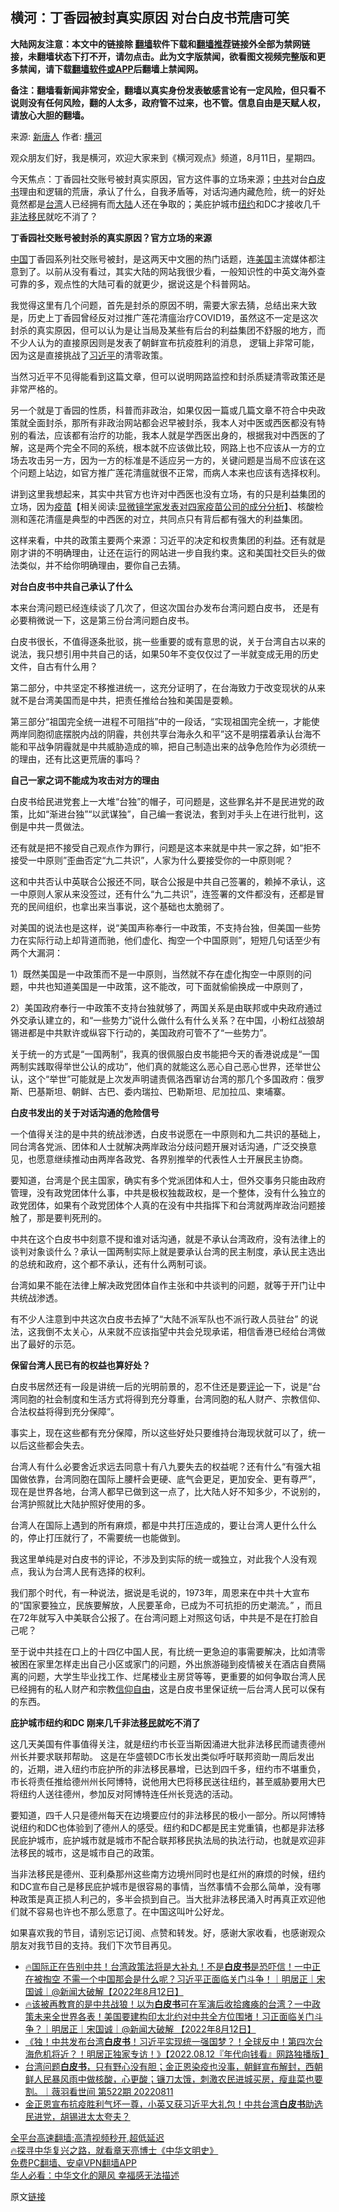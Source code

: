  <!-- 面包屑导航 --> <h2>横河：丁香园被封真实原因 对台白皮书荒唐可笑</h2> <p class="notice"><b>大陆网友注意：本文中的链接除 <a href="https://github.com/bannedbook/fanqiang" >翻墙</a>软件下载和<a href="https://github.com/killgcd/justmysocks/blob/master/README.md">翻墙推荐</a>链接外全部为禁网链接，未翻墙状态下打不开，请勿点击。此为文字版禁闻，欲看图文视频完整版和更多禁闻，请下载<a href="https://github.com/bannedbook/fanqiang">翻墙软件或APP</a>后翻墙上禁闻网。</p><p>备注：翻墙看新闻非常安全，翻墙以真实身份发表敏感言论有一定风险，但只看不说则没有任何风险，翻的人太多，政府管不过来，也不管。信息自由是天赋人权，请放心大胆的翻墙。</b></p>  <div class="entry"> <p>来源:&nbsp;<span class='wp_keywordlink_affiliate'><a href="https://www.ntdtv.com/" title="新唐人">新唐人</a></span>                            作者:&nbsp;<a href="https://www.bannedbook.org/bnews/tag/%E6%A8%AA%E6%B2%B3/" class="st_tag internal_tag" rel="tag" title="标签 横河 下的日志">横河</a>                           </p> <p>观众朋友们好，我是横河，欢迎大家来到《横河观点》频道，8月11日，星期四。</p> <p>今天焦点：丁香园社交账号被封真实原因，官方这件事的立场来源；<a href="https://www.bannedbook.org/bnews/tag/%e4%b8%ad%e5%85%b1/" class="st_tag internal_tag" rel="tag" title="标签 中共 下的日志">中共</a>对台<a href="https://www.bannedbook.org/bnews/tag/%E7%99%BD%E7%9A%AE%E4%B9%A6/" class="st_tag internal_tag" rel="tag" title="标签 白皮书 下的日志">白皮书</a>理由和逻辑的荒唐，承认了什么，自我矛盾等，对话沟通内藏危险，统一的好处竟然都是<a href="https://www.bannedbook.org/bnews/tag/%e5%8f%b0%e6%b9%be/" class="st_tag internal_tag" rel="tag" title="标签 台湾 下的日志">台湾</a>人已经拥有而<span class='wp_keywordlink_affiliate'><a href="https://www.bannedbook.org/" title="大陆" target="_blank">大陆</a></span>人还在争取的；美庇护城市<a href="https://www.bannedbook.org/bnews/tag/%e7%ba%bd%e7%ba%a6/" class="st_tag internal_tag" rel="tag" title="标签 纽约 下的日志">纽约</a>和DC才接收几千<a href="https://www.bannedbook.org/bnews/tag/%e9%9d%9e%e6%b3%95%e7%a7%bb%e6%b0%91/" class="st_tag internal_tag" rel="tag" title="标签 非法移民 下的日志">非法移民</a>就吃不消了？</p> <p><strong>丁香园社交账号被封杀的真实原因？官方立场的来源</strong></p> <p><span class='wp_keywordlink_affiliate'><a href="https://www.bannedbook.org/" title="中国" target="_blank">中国</a></span>丁香园系列社交账号被封，是这两天中文圈的热门话题，连<a href="https://www.bannedbook.org/bnews/tag/%e7%be%8e%e5%9b%bd/" class="st_tag internal_tag" rel="tag" title="标签 美国 下的日志">美国</a>主流媒体都注意到了。以前从没有看过，其实大陆的网站我很少看，一般知识性的中英文海外查可靠的多，观点性的大陆可看的就更少，据说这是个科普网站。</p> <p>我觉得这里有几个问题，首先是封杀的原因不明，需要大家去猜，总结出来大致是，历史上丁香园曾经反对过推广莲花清瘟治疗COVID19，虽然这不一定是这次封杀的真实原因，但可以认为是让当局及某些有后台的利益集团不舒服的地方，而不少人认为的直接原因则是发表了朝鲜宣布抗疫胜利的消息， 逻辑上非常可能，因为这是直接挑战了<a href="https://www.bannedbook.org/bnews/tag/%e4%b9%a0%e8%bf%91%e5%b9%b3/" class="st_tag internal_tag" rel="tag" title="标签 习近平 下的日志">习近平</a>的清零政策。</p> <p>当然习近平不见得能看到这篇文章，但可以说明网路监控和封杀质疑清零政策还是非常严格的。</p> <p>另一个就是丁香园的性质，科普而非政治，如果仅因一篇或几篇文章不符合中央政策就全面封杀，那所有非政治网站都会迟早被封杀，我本人对中医或西医都没有特别的看法，应该都有治疗的功能，我本人就是学西医出身的，根据我对中西医的了解，这是两个完全不同的系统，根本就不应该做比较，网路上也不应该从一方的立场去攻击另一方，因为一方的标准是不适应另一方的，关键问题是当局不应该在这个问题上站边，如官方推广莲花清瘟就很不正常，而病人本来也应该有选择权利。</p> <p>讲到这里我想起来，其实中共官方也许对中西医也没有立场，有的只是利益集团的立场，因为<span class='wp_keywordlink'><a href="https://www.bannedbook.org/bnews/topimagenews/20180408/925060.html" title="纪录片：恐怖的疫苗真相之谜" target="_blank">疫苗</a></span>【相关阅读:<a href='https://www.bannedbook.org/bnews/comments/20210902/1617622.html' target='_blank'>显微镜学家发表对四家疫苗公司的成分分析</a>】、核酸检测和莲花清瘟是典型的中西医的对立，共同点只有背后都有强大的利益集团。</p> <p>这样来看，中共的政策主要两个来源：习近平的决定和权贵集团的利益。还有就是刚才讲的不明确理由，让还在运行的网站进一步自我约束。这和美国社交巨头的做法类似，并不给你明确理由，要你自己去猜。</p> <p><strong>对台白皮书中共自己承认了什么</strong></p>  <p>本来台湾问题已经连续谈了几次了，但这次国台办发布台湾问题白皮书， 还是有必要稍微说一下，这是第三份台湾问题白皮书。</p> <p>白皮书很长，不值得逐条批驳，挑一些重要的或有意思的说，关于台湾自古以来的说法，我只想引用中共自己的话，如果50年不变仅仅过了一半就变成无用的历史文件，自古有什么用？</p> <p>第二部分，中共坚定不移推进统一，这充分证明了，在台海致力于改变现状的从来就不是台湾美国而是中共，把责任推给台独和美国是耍赖。</p> <p>第三部分“祖国完全统一进程不可阻挡”中的一段话，“实现祖国完全统一，才能使两岸同胞彻底摆脱内战的阴霾，共创共享台海永久和平”这不是明摆着承认台海不能和平战争阴霾就是中共威胁造成的嘛，把自己制造出来的战争危险作为必须统一的理由，还有比这更荒唐的事吗？</p> <p><strong>自己一家之词不能成为攻击对方的理由</strong></p> <p>白皮书给民进党套上一大堆“台独”的帽子，可问题是，这些罪名并不是民进党的政策，比如“渐进台独”“以武谋独”，自己编一套说法，套到对手头上在进行批判，这倒是中共一贯做法。</p> <p>还有就是把不接受自己观点作为罪行，问题是这本来就是中共一家之辞，如“拒不接受一中原则”歪曲否定“九二共识”，人家为什么要接受你的一中原则呢？</p> <p>这和中共否认中英联合公报还不同，联合公报是中共自己签署的，赖掉不承认，这一中原则人家从来没签过，还有什么“九二共识”，连签署的文件都没有，还都是冒充的民间组织，也拿出来当事说，这个基础也太脆弱了。</p> <p>对美国的说法也是这样，说“美国声称奉行一中政策，不支持台独，但美国一些势力在实际行动上却背道而驰，他们虚化、掏空一个中国原则”，短短几句话至少有两个大漏洞：</p> <p>1）既然美国是一中政策而不是一中原则，当然就不存在虚化掏空一中原则的问题，中共也知道美国是一中政策，这不能改，可下面就偷偷换成一中原则了，</p> <p>2）美国政府奉行一中政策不支持台独就够了，两国关系是由联邦或中央政府通过外交承认建立的，和“一些势力”说什么做什么有什么关系？在中国，小粉红战狼胡锡进都是中共默许或纵容下行动的，美国政府可管不了“一些势力”。</p>  <p>关于统一的方式是“一国两制”，我真的很佩服白皮书能把今天的香港说成是“一国两制实践取得举世公认的成功”，他们真的就能这么恶心自己恶心世界，还举世公认，这个“举世”可能就是上次发声明谴责佩洛西窜访台湾的那几个多国政府：俄罗斯、巴基斯坦、朝鲜、古巴、委内瑞拉、巴勒斯坦、尼加拉瓜、柬埔寨。</p> <p><strong>白皮书发出的关于对话沟通的危险信号</strong></p> <p>一个值得关注的是中共的统战渗透，白皮书说愿在一中原则和九二共识的基础上，同台湾各党派、团体和人士就解决两岸政治分歧问题开展对话沟通，广泛交换意见，也愿意继续推动由两岸各政党、各界别推举的代表性人士开展民主协商。</p> <p>要知道，台湾是个民主国家，确实有多个党派团体和人士，但外交事务只能由政府管理，没有政党团体什么事，中共是极权独裁政权，是一个整体，没有什么独立的政党团体，如果有个政党团体个人真的在没有中共指挥下和台湾就两岸政治问题接触了，那是要判死刑的。</p> <p>中共在这个白皮书中刻意不提和谁对话沟通，就是不承认台湾政府，没有法律上的谈判对象谈什么？承认一国两制实际上就是要承认台湾的民主制度，承认民主选出的总统和政府，这个都不承认，还有什么两制可谈。</p> <p>台湾如果不能在法律上解决政党团体自作主张和中共谈判的问题，就等于开门让中共统战渗透。</p> <p>有不少人注意到中共这次白皮书去掉了“大陆不派军队也不派行政人员驻台” 的说法，这我倒不太关心，从来就不应该指望中共会兑现承诺，相信香港已经给台湾做出了最好的示范。</p> <p><strong>保留台湾人民已有的权益也算好处？</strong></p> <p>白皮书居然还有一段是讲统一后的光明前景的，忍不住还是要<span class='wp_keywordlink_affiliate'><a href="https://www.bannedbook.org/bnews/comments/" title="新闻评论" target="_blank">评论</a></span>一下，说是“台湾同胞的社会制度和生活方式将得到充分尊重，台湾同胞的私人财产、宗教信仰、合法权益将得到充分保障”。</p> <p>事实上，现在这些都有充分保障，所以这些好处只要维持台海现状就可以了，统一以后这些都会失去。</p> <p>台湾人有什么必要舍近求远去同意十有八九要失去的权益呢？还有什么“有强大祖国做依靠，台湾同胞在国际上腰杆会更硬、底气会更足，更加安全、更有尊严”，现在是世界各地，台湾人都早已做到这一点了，比大陆人好不知多少，不说别的，台湾护照就比大陆护照好使用的多。</p>  <p>台湾人在国际上遇到的所有麻烦，都是中共打压造成的，要让台湾人更什么什么的，停止打压就行了，不需要统一也能做到。</p> <p>我这里单纯是对白皮书的评论，不涉及到实际的统一或独立，对此我个人没有观点，我认为台湾人民有选择的权利。</p> <p>我们那个时代，有一种说法，据说是毛说的，1973年，周恩来在中共十大宣布的“国家要独立，民族要解放，人民要革命，已成为不可抗拒的历史潮流。” ，而且在72年就写入中美联合公报了。在台湾问题上对照这句话，中共是不是在打脸自己呢？</p> <p>至于说中共挂在口上的十四亿中国人民，有比统一更急迫的事需要解决，比如清零被困在家里怎样走出自己小区或家门的问题，外出旅游碰到疫情被关在酒店自费隔离的问题，大学生毕业找工作、烂尾楼业主房贷等等，更重要的如何争取台湾人民已经拥有的私人财产和宗教<span class='wp_keywordlink'><a href="https://www.bannedbook.org/forum11/topic307.html" title="禁片：在中国宗教信仰自由吗？" target="_blank">信仰自由</a></span>，这是白皮书里保证统一后台湾人民可以保有的东西。</p> <p><strong>庇护城市纽约和DC 刚来几千非法<a href="https://www.bannedbook.org/bnews/tag/%e7%a7%bb%e6%b0%91/" class="st_tag internal_tag" rel="tag" title="标签 移民 下的日志">移民</a>就吃不消了</strong></p> <p>这几天美国有件事值得关注，就是纽约市长亚当斯因涌进大批非法移民而谴责德州州长并要求联邦帮助。 这是在华盛顿DC市长发出类似呼吁联邦资助一周后发出的，近期，进入纽约市庇护所的非法移民暴增，已达到四千多，纽约市不堪重负，市长将责任推给德州州长阿博特，说他用大巴将移民送往纽约，甚至威胁要用大巴将纽约人送往德州，参加反对阿博特连任州长竞选的活动。</p> <p>要知道，四千人只是德州每天在边境要应付的非法移民的极小一部分。所以阿博特说纽约和DC也体验到了德州人的感受。纽约和DC都是民主党重镇，也都是非法移民庇护城市，庇护城市就是城市不配合联邦移民执法局的执法行动，也就是欢迎非法移民的城市，这是城市自己的政策。</p> <p>当非法移民是德州、亚利桑那州这些南方边境州同时也是红州的麻烦的时候，纽约和DC宣布自己是移民庇护城市是很容易的事情，当然事情不会那么简单，没有哪种政策是真正损人利己的，多半会损到自己。当大批非法移民涌入时再真正欢迎他们就不容易也许也不那么愿意了。在中国这叫叶公好龙。</p> <p>如果喜欢我的节目，请别忘记订阅、点赞和转发。好，感谢大家收看，也感谢观众朋友对我节目的支持。我们下次节目再见。</p> <div id="taboola-mid-1"></div>  <ul class='op-related-articles' title='相关阅读'> <li><a href='https://www.bannedbook.org/bnews/taiwannews/20220812/1770767.html' target='_blank'>🔥国际正在告别中共！台湾政策法将是大补丸！不是<b>白皮书</b>是恐吓信！一中正在被掏空 不需一个中国那会是什么呢？习近平正面临关门斗争！｜明居正｜宋国诚｜@新闻大破解【2022年8月12日】</a></li> <li><a href='https://www.bannedbook.org/bnews/bannedvideo/20220812/1770759.html' target='_blank'>🔥该被再教育的是中共战狼！以为<b>白皮书</b>可在军演后收拾瘫痪的台湾？一中政策未来全世界各表！美国要建构印太北约对中共全方位围堵！习正面临关门斗争？｜明居正｜宋国诚｜@新闻大破解  【2022年8月12日】</a></li> <li><a href='https://www.bannedbook.org/bnews/taiwannews/20220812/1770747.html' target='_blank'>《独！中共发布台湾<b>白皮书</b>！习近平实现统一强国梦？！全球反中！第四次台海危机将近？！明居正独家专访！》【2022.08.12『年代向钱看』网路独播版】</a></li> <li><a href='https://www.bannedbook.org/bnews/bannedvideo/20220812/1770615.html' target='_blank'>台湾问题<b>白皮书</b>，只有野心没有胆；金正恩染疫也没事，朝鲜宣布解封，西朝鲜人民暴风雨中做核酸，心更酸；镰刀太饿，刺激农民进城买房，瘦韭菜也要割。｜薇羽看世间 第522期 20220811</a></li> <li><a href='https://www.bannedbook.org/bnews/bannedvideo/20220812/1770588.html' target='_blank'>金正恩宣布抗疫胜利气坏一尊，小英又获习近平大礼包！中共台湾<b>白皮书</b>助选民进党，胡锡进太太夸夫？</a></li> </ul> <p class="texttj"> <a href="https://github.com/bannedbook/fanqiang/wiki/V2ray%E6%9C%BA%E5%9C%BA" target="_blank">全平台高速翻墙:高清视频秒开,超低延迟</a><br/> <a href="https://www.bannedbook.org/bnews/comments/20220808/1768773.html" target="_blank">🔥探寻中华复兴之路，就看章天亮博士《中华文明史》</a><br/> <a href="https://github.com/bannedbook/fanqiang/wiki/%E7%A6%81%E9%97%BB%E7%BD%91%E5%AE%89%E5%8D%93%E7%BF%BB%E5%A2%99%E6%96%B0%E9%97%BBAPP" target="_blank">免费PC翻墙、安卓VPN翻墙APP</a><br/> <a href="https://www.bannedbook.org/bnews/comments/20220220/1694796.html" target="_blank">华人必看：中华文化的飓风 幸福感无法描述</a> </p><p>原文<a href="https://www.ntdtv.com/gb/2022/08/12/a103500355.html">链接</a></p> <a name='sharetosocial'></a>  <div style="margin-bottom:5px;padding-bottom:5px;clear:both"> <div id="archive-pix-1" class="banner-ads"> <!-- AuctionX Display platform tag START --> <div id="27602x728x90x621x_ADSLOT1" clicktrack="%%CLICK_URL_ESC%%"></div>  <!-- AuctionX Display platform tag END --> </div> <div id="archive-pix-2" class="banner-ads"> <!-- AuctionX Display platform tag START --> <div id="27556x300x250x621x_ADSLOT1" clicktrack="%%CLICK_URL_ESC%%" style="margin:0 auto;text-align:center"></div>  <!-- AuctionX Display platform tag END --> </div> </div>  <div id="archive-pix-1" class="banner-ads"> <!-- AuctionX Display platform tag START --> <div id="27603x728x90x621x_ADSLOT1" clicktrack="%%CLICK_URL_ESC%%"></div>  <!-- AuctionX Display platform tag END --> </div> </div><!--END ENTRY--> 